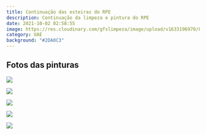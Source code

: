 ```yaml
---
title: Continuação das esteiras do RPE
description: Continuação da limpeza e pintura do RPE
date: 2021-10-02 02:58:55
image: https://res.cloudinary.com/gfslimpeza/image/upload/v1633196970/Limpeza%20UAE/esteiras%20RPE/parte%204/1e6adb7d-cec5-495e-8e7f-c30872e96237_udv2go.jpg
category: UAE
background: "#2DA0C3"
---
```

## Fotos das pinturas

![](https://res.cloudinary.com/gfslimpeza/image/upload/v1633196970/Limpeza%20UAE/esteiras%20RPE/parte%204/1e6adb7d-cec5-495e-8e7f-c30872e96237_udv2go.jpg)

![](https://res.cloudinary.com/gfslimpeza/image/upload/v1633196971/Limpeza%20UAE/esteiras%20RPE/parte%204/75c3627d-5dcd-4ec5-bec7-87ba75286c6e_kuxmx5.jpg)

![](https://res.cloudinary.com/gfslimpeza/image/upload/v1633197251/Limpeza%20UAE/esteiras%20RPE/parte%203/2370219e-3630-42f9-bc43-a077e9810b7b_yu6t8m.jpg)

![](https://res.cloudinary.com/gfslimpeza/image/upload/v1633197250/Limpeza%20UAE/esteiras%20RPE/parte%203/c34f5102-32ae-483e-bc94-7f291a85fcd1_ul95mn.jpg)

![](https://res.cloudinary.com/gfslimpeza/image/upload/v1633197250/Limpeza%20UAE/esteiras%20RPE/parte%203/a43e9af5-f745-440c-8820-f3b09c753be1_ppmuvh.jpg)

